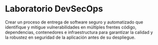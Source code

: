 # Laboratorio DevSecOps 

Crear un proceso de entrega de software seguro y automatizado que identifique y mitigue vulnerabilidades en múltiples frentes código, dependencias, contenedores e infraestructura para garantizar la calidad y la robustez en seguridad de la aplicación antes de su despliegue.


